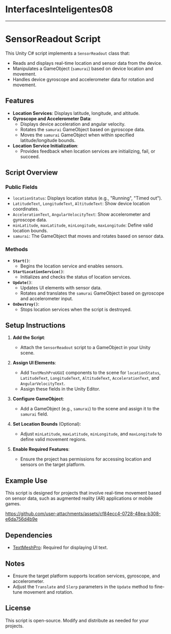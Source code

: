 # InterfacesInteligentes08
----
# SensorReadout Script

This Unity C# script implements a `SensorReadout` class that:

- Reads and displays real-time location and sensor data from the device.
- Manipulates a GameObject (`samurai`) based on device location and movement.
- Handles device gyroscope and accelerometer data for rotation and movement.

## Features

- **Location Services**: Displays latitude, longitude, and altitude.
- **Gyroscope and Accelerometer Data**:
  - Displays device acceleration and angular velocity.
  - Rotates the `samurai` GameObject based on gyroscope data.
  - Moves the `samurai` GameObject when within specified latitude/longitude bounds.
- **Location Service Initialization**:
  - Provides feedback when location services are initializing, fail, or succeed.

## Script Overview

### Public Fields

- `locationStatus`: Displays location status (e.g., "Running", "Timed out").
- `LatitudeText`, `LongitudeText`, `AltitudeText`: Show device location coordinates.
- `AccelerationText`, `AngularVelocityText`: Show accelerometer and gyroscope data.
- `minLatitude`, `maxLatitude`, `minLongitude`, `maxLongitude`: Define valid location bounds.
- `samurai`: The GameObject that moves and rotates based on sensor data.

### Methods

- **`Start()`**:
  - Begins the location service and enables sensors.
- **`StartLocationService()`**:
  - Initializes and checks the status of location services.
- **`Update()`**:
  - Updates UI elements with sensor data.
  - Rotates and translates the `samurai` GameObject based on gyroscope and accelerometer input.
- **`OnDestroy()`**:
  - Stops location services when the script is destroyed.

## Setup Instructions

1. **Add the Script**:
   - Attach the `SensorReadout` script to a GameObject in your Unity scene.

2. **Assign UI Elements**:
   - Add `TextMeshProUGUI` components to the scene for `locationStatus`, `LatitudeText`, `LongitudeText`, `AltitudeText`, `AccelerationText`, and `AngularVelocityText`.
   - Assign these fields in the Unity Editor.

3. **Configure GameObject**:
   - Add a GameObject (e.g., `samurai`) to the scene and assign it to the `samurai` field.

4. **Set Location Bounds** (Optional):
   - Adjust `minLatitude`, `maxLatitude`, `minLongitude`, and `maxLongitude` to define valid movement regions.

5. **Enable Required Features**:
   - Ensure the project has permissions for accessing location and sensors on the target platform.

## Example Use

This script is designed for projects that involve real-time movement based on sensor data, such as augmented reality (AR) applications or mobile games.



https://github.com/user-attachments/assets/cf84ecc4-0728-48ea-b308-e6da756d4b9e


## Dependencies

- [TextMeshPro](https://docs.unity3d.com/Packages/com.unity.textmeshpro@latest): Required for displaying UI text.

## Notes

- Ensure the target platform supports location services, gyroscope, and accelerometer.
- Adjust the `Translate` and `Slerp` parameters in the `Update` method to fine-tune movement and rotation.

## License

This script is open-source. Modify and distribute as needed for your projects.
